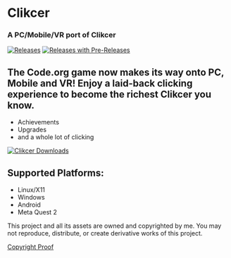 # Clikcer
### A PC/Mobile/VR port of Clikcer

[![Releases](https://img.shields.io/github/v/release/Blockyheadman/Clikcer)](https://img.shields.io/github/v/release/Blockyheadman/Clikcer)
[![Releases with Pre-Releases](https://img.shields.io/github/v/release/Blockyheadman/Clikcer?include_prereleases)](https://img.shields.io/github/v/release/Blockyheadman/Clikcer?include_prereleases)

## The Code.org game now makes its way onto PC, Mobile and VR! Enjoy a laid-back clicking experience to become the richest Clikcer you know.
* Achievements
* Upgrades
* and a whole lot of clicking

[![Clikcer Downloads](https://img.shields.io/github/downloads/Blockyheadman/Clikcer/total)](https://img.shields.io/github/downloads/Blockyheadman/Clikcer/total)
<!-- [![Clikcer on Quest 2](https://img.shields.io/badge/Get-On%20Oculus%20Store-blue)](https://www.oculus.com/experiences/quest/5507840142677277/) -->

## Supported Platforms:
* Linux/X11
* Windows
* Android
* Meta Quest 2

This project and all its assets are owned and copyrighted by me. You may not reproduce, distribute, or create derivative works of this project.

[Copyright Proof](https://docs.github.com/en/repositories/managing-your-repositorys-settings-and-features/customizing-your-repository/licensing-a-repository#:~:text=You%27re%20under%20no%20obligation%20to%20choose%20a%20license.%20However%2C%20without%20a%20license%2C%20the%20default%20copyright%20laws%20apply%2C%20meaning%20that%20you%20retain%20all%20rights%20to%20your%20source%20code%20and%20no%20one%20may%20reproduce%2C%20distribute%2C%20or%20create%20derivative%20works%20from%20your%20work.)
